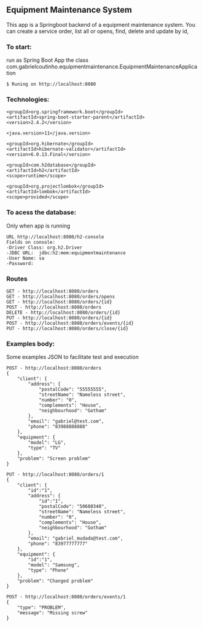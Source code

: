 ## Equipment Maintenance System
This app is a Springboot backend of a equipment maintenance system. You can create a service order, list all or opens, find, delete and update by id, 

### To start:

run as Spring Boot App the class com.gabrielcoutinho.equipmentmaintenance.EquipmentMaintenanceApplication

```shell
$ Runing on http://localhost:8080
```

### Technologies:

```shell
<groupId>org.springframework.boot</groupId>
<artifactId>spring-boot-starter-parent</artifactId>
<version>2.4.2</version>
```
```shell
<java.version>11</java.version>
```
```shell
<groupId>org.hibernate</groupId>
<artifactId>hibernate-validator</artifactId>
<version>6.0.13.Final</version>
```
```shell
<groupId>com.h2database</groupId>
<artifactId>h2</artifactId>
<scope>runtime</scope>
```
```shell
<groupId>org.projectlombok</groupId>
<artifactId>lombok</artifactId>
<scope>provided</scope>
```
### To acess the database:

Only when app is running <br />
```shell
URL http://localhost:8080/h2-console
Fields on console: 
-Driver Class: org.h2.Driver 
-JDBC URL:	jdbc:h2:mem:equipmentmaintenance
-User Name: sa
-Password:
```
### Routes
```shell
GET - http://localhost:8080/orders
GET - http://localhost:8080/orders/opens
GET - http://localhost:8080/orders/{id}
POST - http://localhost:8080/orders
DELETE - http://localhost:8080/orders/{id}
PUT - http://localhost:8080/orders/{id}
POST - http://localhost:8080/orders/events/{id}
PUT - http://localhost:8080/orders/close/{id}
```

### Examples body:
Some examples JSON to facilitate test and execution <br />

```shell
POST - http://localhost:8080/orders
{
    "client": {
        "address": {
            "postalCode": "55555555",
            "streetName": "Nameless street",
            "number": "0",
            "complements": "House",
            "neighbourhood": "Gotham"
        },
        "email": "gabriel@test.com",
        "phone": "83988888888"
    },
    "equipment": {
        "model": "LG",
        "type": "TV"
    },
    "problem": "Screen problem"
}
```

```shell
PUT - http://localhost:8080/orders/1
{
    "client": {
        "id":"1",
        "address": {
            "id":"1",
            "postalCode": "50680340",
            "streetName": "Nameless street",
            "number": "0",
            "complements": "House",
            "neighbourhood": "Gotham"
        },
        "email": "gabriel_mudado@test.com",
        "phone": "83977777777"
    },
    "equipment": {
        "id":"1",
        "model": "Samsung",
        "type": "Phone"
    },
    "problem": "Changed problem"
}
```

```shell
POST - http://localhost:8080/orders/events/1
{
    "type": "PROBLEM",
    "message": "Missing screw"
}
```
